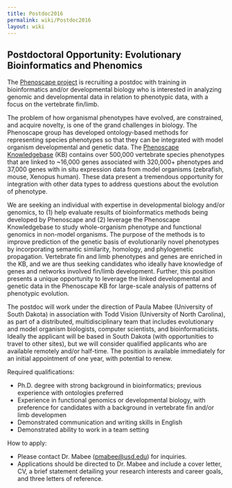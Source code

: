 ```yaml
---
title: Postdoc2016
permalink: wiki/Postdoc2016
layout: wiki
---
```


## Postdoctoral Opportunity: Evolutionary Bioinformatics and Phenomics

The [Phenoscape project](http://phenoscape.org) is recruiting a postdoc
with training in bioinformatics and/or developmental biology who is
interested in analyzing genomic and developmental data in relation to
phenotypic data, with a focus on the vertebrate fin/limb.

The problem of how organismal phenotypes have evolved, are constrained,
and acquire novelty, is one of the grand challenges in biology. The
Phenoscape group has developed ontology-based methods for representing
species phenotypes so that they can be integrated with model organism
developmental and genetic data. The [Phenoscape
Knowledgebase](http://kb.phenoscape.org) (KB) contains over 500,000
vertebrate species phenotypes that are linked to ~16,000 genes
associated with 320,000+ phenotypes and 37,000 genes with in situ
expression data from model organisms (zebrafish, mouse, Xenopus human).
These data present a tremendous opportunity for integration with other
data types to address questions about the evolution of phenotype.

We are seeking an individual with expertise in developmental biology
and/or genomics, to (1) help evaluate results of bioinformatics methods
being developed by Phenoscape and (2) leverage the Phenoscape
Knowledgebase to study whole-organism phenotype and functional genomics
in non-model organisms. The purpose of the methods is to improve
prediction of the genetic basis of evolutionarily novel phenotypes by
incorporating semantic similarity, homology, and phylogenetic
propagation. Vertebrate fin and limb phenotypes and genes are enriched
in the KB, and we are thus seeking candidates who ideally have knowledge
of genes and networks involved fin/limb development. Further, this
position presents a unique opportunity to leverage the linked
developmental and genetic data in the Phenoscape KB for large-scale
analysis of patterns of phenotypic evolution.

The postdoc will work under the direction of Paula Mabee (University of
South Dakota) in association with Todd Vision (University of North
Carolina), as part of a distributed, multidisciplinary team that
includes evolutionary and model organism biologists, computer
scientists, and bioinformaticists. Ideally the applicant will be based
in South Dakota (with opportunities to travel to other sites), but we
will consider qualified applicants who are available remotely and/or
half-time. The position is available immediately for an initial
appointment of one year, with potential to renew.

Required qualifications:

- Ph.D. degree with strong background in bioinformatics; previous
  experience with ontologies preferred
- Experience in functional genomics or developmental biology, with
  preference for candidates with a background in vertebrate fin and/or
  limb developmen
- Demonstrated communication and writing skills in English
- Demonstrated ability to work in a team setting

How to apply:

- Please contact Dr. Mabee (pmabee@usd.edu) for inquiries.
- Applications should be directed to Dr. Mabee and include a cover
  letter, CV, a brief statement detailing your research interests and
  career goals, and three letters of reference.
